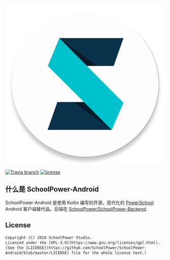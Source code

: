 ![](app/src/main/ic_launcher-web.png)

[![Travis branch](https://img.shields.io/travis/SchoolPower/SchoolPower-Android/master.svg)](https://travis-ci.org/SchoolPower/SchoolPower-Android)
[![license](https://img.shields.io/github/license/SchoolPower/SchoolPower-Android.svg)](https://github.com/SchoolPower/SchoolPower-Android/blob/master/LICENSE.txt)

什么是 SchoolPower-Android
-------
SchoolPower-Android 是使用 Kotlin 编写的开源、现代化的 [PowerSchool](https://www.powerschool.com/) Android 客户端替代品。后端在 [SchoolPower/SchoolPower-Backend](https://github.com/SchoolPower/SchoolPower-Backend).

License
-------
    Copyright (C) 2018 SchoolPower Studio.
    Licensed under the [GPL-3.0](https://www.gnu.org/licenses/gpl.html).
    (See the [LICENSE](https://github.com/SchoolPower/SchoolPower-Android/blob/master/LICENSE) file for the whole license text.)

